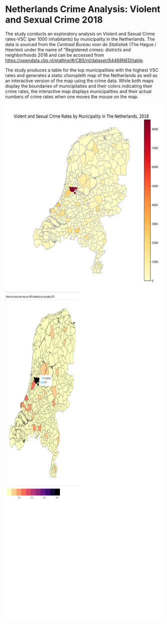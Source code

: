 # Netherlands Crime Analysis: Violent and Sexual Crime 2018

The study conducts an exploratory analysis on Violent and Sexual Crime rates-VSC (per 1000 inhabitants) by municipality in the Netherlands. The data is sourced from the *Centraal Bureau voor de Statistiek* (The Hague / Heerlen) under the name of "Registered crimes: districts and neighborhoods 2018 and can be accessed from https://opendata.cbs.nl/statline/#/CBS/nl/dataset/84468NED/table.

The study produces a table for the top municipalities with the highest VSC rates and generates a static choropleth map of the Netherlands as well as an interactive version of the map using the crime data. While both maps display the boundaries of municipilaties and their colors indicating their crime rates, the interactive map displays municipalities and their actual numbers of crime rates when one moves the mouse on the map.


<img align="left" width="650" height="600" src="/Images/NL_crime_rates.png"> 


<img align="right" width="1600" height="1050" src="/Images/NL_crime_rates_interactive_map.png">
